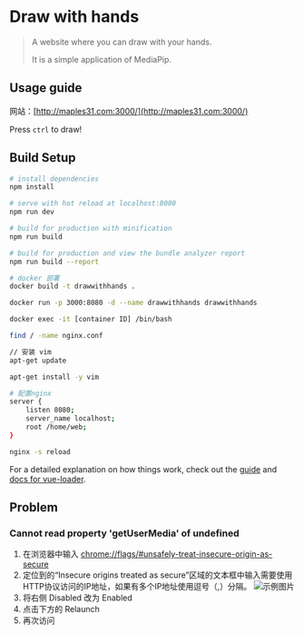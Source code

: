 # Draw with hands

> A website where you can draw with your hands.
> 
> It is a simple application of MediaPip.

## Usage guide
网站：[http://maples31.com:3000/](http://maples31.com:3000/)

Press `ctrl` to draw!

## Build Setup

``` bash
# install dependencies
npm install

# serve with hot reload at localhost:8080
npm run dev

# build for production with minification
npm run build

# build for production and view the bundle analyzer report
npm run build --report

# docker 部署
docker build -t drawwithhands .

docker run -p 3000:8080 -d --name drawwithhands drawwithhands

docker exec -it [container ID] /bin/bash

find / -name nginx.conf

// 安装 vim
apt-get update

apt-get install -y vim

# 配置nginx
server {
    listen 8080;
    server_name localhost;
    root /home/web;
}

nginx -s reload
```

For a detailed explanation on how things work, check out the [guide](http://vuejs-templates.github.io/webpack/) and [docs for vue-loader](http://vuejs.github.io/vue-loader).

## Problem
### Cannot read property 'getUserMedia' of undefined
1. 在浏览器中输入 [chrome://flags/#unsafely-treat-insecure-origin-as-secure](chrome://flags/#unsafely-treat-insecure-origin-as-secure)
2. 定位到的“Insecure origins treated as secure”区域的文本框中输入需要使用HTTP协议访问的IP地址，如果有多个IP地址使用逗号（,）分隔。
![示例图片](https://maples31-blog.oss-cn-beijing.aliyuncs.com/img/image-20211011191647046.png)
3. 将右侧 Disabled 改为 Enabled
4. 点击下方的 Relaunch
5. 再次访问
